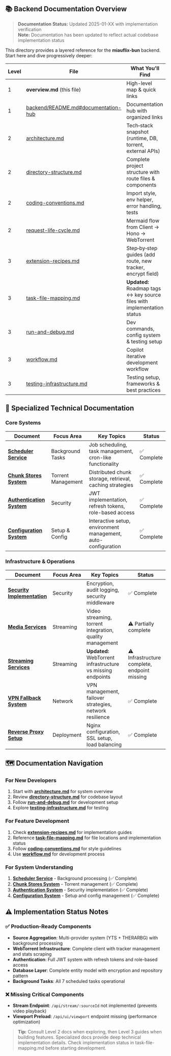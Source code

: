 ## 📚 Backend Documentation Overview

> **Documentation Status:** Updated 2025-01-XX with implementation verification  
> **Note:** Documentation has been updated to reflect actual codebase implementation status

This directory provides a layered reference for the **miauflix-bun** backend.
Start here and dive progressively deeper:

| Level | File                                                                          | What You'll Find                                                         |
| ----- | ----------------------------------------------------------------------------- | ------------------------------------------------------------------------ |
| 1     | **overview.md** (this file)                                                   | High-level map & quick links                                             |
| 1     | [backend/README.md#documentation-hub](../backend/README.md#documentation-hub) | Documentation hub with organized links                                   |
| 2     | [architecture.md](architecture.md)                                            | Tech‑stack snapshot (runtime, DB, torrent, external APIs)                |
| 2     | [directory-structure.md](directory-structure.md)                              | Complete project structure with route files & components                 |
| 2     | [coding-conventions.md](coding-conventions.md)                                | Import style, env helper, error handling, tests                          |
| 2     | [request-life-cycle.md](request-life-cycle.md)                                | Mermaid flow from Client → Hono → WebTorrent                             |
| 3     | [extension-recipes.md](extension-recipes.md)                                  | Step‑by‑step guides (add route, new tracker, encrypt field)              |
| 3     | [task-file-mapping.md](task-file-mapping.md)                                  | **Updated:** Roadmap tags ↔ key source files with implementation status |
| 3     | [run-and-debug.md](run-and-debug.md)                                          | Dev commands, config system & testing setup                              |
| 3     | [workflow.md](workflow.md)                                                    | Copilot iterative development workflow                                   |
| 3     | [testing-infrastructure.md](testing-infrastructure.md)                        | Testing setup, frameworks & best practices                               |

## 🔧 Specialized Technical Documentation

### Core Systems

| Document                                                       | Focus Area         | Key Topics                                                    | Status      |
| -------------------------------------------------------------- | ------------------ | ------------------------------------------------------------- | ----------- |
| [**Scheduler Service**](../backend/docs/scheduler-service.md)  | Background Tasks   | Job scheduling, task management, cron-like functionality      | ✅ Complete |
| [**Chunk Stores System**](../backend/docs/chunk-stores.md)     | Torrent Management | Distributed chunk storage, retrieval, caching strategies      | ✅ Complete |
| [**Authentication System**](../backend/docs/authentication.md) | Security           | JWT implementation, refresh tokens, role-based access         | ✅ Complete |
| [**Configuration System**](../backend/docs/configuration.md)   | Setup & Config     | Interactive setup, environment management, auto-configuration | ✅ Complete |

### Infrastructure & Operations

| Document                                                          | Focus Area | Key Topics                                                  | Status                                       |
| ----------------------------------------------------------------- | ---------- | ----------------------------------------------------------- | -------------------------------------------- |
| [**Security Implementation**](../backend/docs/security.md)        | Security   | Encryption, audit logging, security middleware              | ✅ Complete                                  |
| [**Media Services**](../backend/docs/media-services.md)           | Streaming  | Video streaming, torrent integration, quality management    | ⚠️ Partially complete                        |
| [**Streaming Services**](../backend/docs/streaming-services.md)   | Streaming  | **Updated:** WebTorrent infrastructure vs missing endpoints | ⚠️ Infrastructure complete, endpoint missing |
| [**VPN Fallback System**](../backend/docs/vpn-fallback-system.md) | Network    | VPN management, failover strategies, network resilience     | ✅ Complete                                  |
| [**Reverse Proxy Setup**](../backend/docs/reverse-proxy.md)       | Deployment | Nginx configuration, SSL setup, load balancing              | ✅ Complete                                  |

## 🗺️ Documentation Navigation

### For New Developers

1. Start with **[architecture.md](architecture.md)** for system overview
2. Review **[directory-structure.md](directory-structure.md)** for codebase layout
3. Follow **[run-and-debug.md](run-and-debug.md)** for development setup
4. Explore **[testing-infrastructure.md](testing-infrastructure.md)** for testing

### For Feature Development

1. Check **[extension-recipes.md](extension-recipes.md)** for implementation guides
2. Reference **[task-file-mapping.md](task-file-mapping.md)** for file locations and implementation status
3. Follow **[coding-conventions.md](coding-conventions.md)** for style guidelines
4. Use **[workflow.md](workflow.md)** for development process

### For System Understanding

1. **[Scheduler Service](../backend/docs/scheduler-service.md)** - Background processing (✅ Complete)
2. **[Chunk Stores System](../backend/docs/chunk-stores.md)** - Torrent management (✅ Complete)
3. **[Authentication System](../backend/docs/authentication.md)** - Security implementation (✅ Complete)
4. **[Configuration System](../backend/docs/configuration.md)** - Setup and config management (✅ Complete)

## ⚠️ Implementation Status Notes

### ✅ Production-Ready Components

- **Source Aggregation**: Multi-provider system (YTS + THERARBG) with background processing
- **WebTorrent Infrastructure**: Complete client with tracker management and stats scraping
- **Authentication**: Full JWT system with refresh tokens and role-based access
- **Database Layer**: Complete entity model with encryption and repository pattern
- **Background Tasks**: All 7 scheduled tasks operational

### ❌ Missing Critical Components

- **Stream Endpoint**: `/api/stream/:sourceId` not implemented (prevents video playback)
- **Viewport Preload**: `/api/ui/viewport` endpoint missing (performance optimization)

> **Tip:** Consult Level 2 docs when exploring, then Level 3 guides when building features. Specialized docs provide deep technical implementation details. Check implementation status in task-file-mapping.md before starting development.
